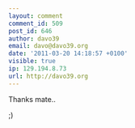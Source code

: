 ```yaml
---
layout: comment
comment_id: 509
post_id: 646
author: davo39
email: davo@davo39.org
date: '2011-03-20 14:18:57 +0100'
visible: true
ip: 129.194.8.73
url: http://davo39.org
---
```

Thanks mate..

;)
